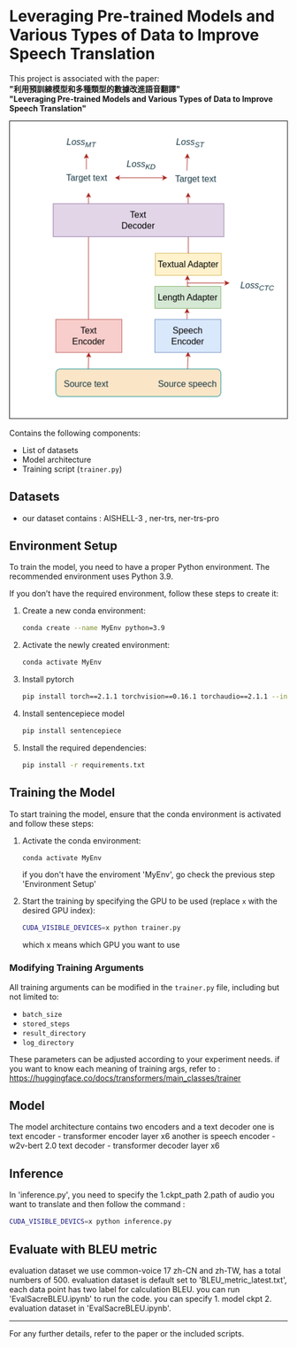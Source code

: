 # Leveraging Pre-trained Models and Various Types of Data to Improve Speech Translation

This project is associated with the paper:  
**"利用預訓練模型和多種類型的數據改進語音翻譯"**  
**"Leveraging Pre-trained Models and Various Types of Data to Improve Speech Translation"**

![image](https://github.com/BUBEE-Liao/ThesisCode/blob/main/Training.png)

Contains the following components:
- List of datasets
- Model architecture
- Training script (`trainer.py`)

## Datasets

- our dataset contains : AISHELL-3 , ner-trs, ner-trs-pro

## Environment Setup

To train the model, you need to have a proper Python environment. The recommended environment uses Python 3.9.

If you don’t have the required environment, follow these steps to create it:

1. Create a new conda environment:
    ```bash
    conda create --name MyEnv python=3.9
    ```
2. Activate the newly created environment:
    ```bash
    conda activate MyEnv
    ```
3. Install pytorch
   ```bash
   pip install torch==2.1.1 torchvision==0.16.1 torchaudio==2.1.1 --index-url https://download.pytorch.org/whl/cu118
   ```
   
4. Install sentencepiece model
    ```bash
   pip install sentencepiece
   ```
   
5. Install the required dependencies:
    ```bash
    pip install -r requirements.txt
    ```

## Training the Model

To start training the model, ensure that the conda environment is activated and follow these steps:


1. Activate the conda environment:
    ```bash
    conda activate MyEnv
    ```
    if you don't have the enviroment 'MyEnv', go check the previous step 'Environment Setup'
    
2. Start the training by specifying the GPU to be used (replace `x` with the desired GPU index):
    ```bash
    CUDA_VISIBLE_DEVICES=x python trainer.py
    ```
    which x means which GPU you want to use

### Modifying Training Arguments

All training arguments can be modified in the `trainer.py` file, including but not limited to:
- `batch_size`
- `stored_steps`
- `result_directory`
- `log_directory`

These parameters can be adjusted according to your experiment needs.
if you want to know each meaning of training args, refer to : https://huggingface.co/docs/transformers/main_classes/trainer

## Model

The model architecture contains two encoders and a text decoder
one is text encoder - transformer encoder layer x6
another is speech encoder - w2v-bert 2.0
text decoder - transformer decoder layer x6


## Inference

In 'inference.py', you need to specify the 1.ckpt_path 2.path of audio you want to translate
and then follow the command :
```bash
CUDA_VISIBLE_DEVICS=x python inference.py
```

## Evaluate with BLEU metric
evaluation dataset we use common-voice 17 zh-CN and zh-TW, has a total numbers of 500.
evaluation dataset is default set to 'BLEU_metric_latest.txt', each data point has two label for calculation BLEU.
you can run 'EvalSacreBLEU.ipynb' to run the code.
you can specify 1. model ckpt 2. evaluation dataset in 'EvalSacreBLEU.ipynb'.


------------
For any further details, refer to the paper or the included scripts.
